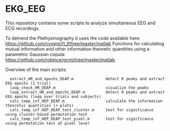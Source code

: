 # EKG_EEG

This repository contains some scripts to analyze simultaneous EEG and ECG recordings.

To detrend the Plethysmography it uses the code available here: https://github.com/cvxgrp/l1_tf/tree/master/matlab
Functions for calculating mutual information and other information theoretic quantities using a parametric Gaussian copula: https://github.com/robince/gcmi/tree/master/matlab

Overview of the main scripts:

      extract_HR_and_epochs_DEAP.m              detect R peaks and extract EEG epochs (1 trial) 
      loop_check_HR_DEAP.m                      visualize the peaks
      loop_extract_HR_and_epochs_DEAP.m         detect R peaks and extract EEG epochs (loop over trials and subjects)
      calc_temp_inf_HEP_DEAP.m                  calculate the information theoretic quantities (+ plots)
      calc_temp_inf_HEP_DEAP_test_cluster.m     test for significance using cluster-based permutation test
      calc_temp_inf_HEP_DEAP_test_pixel.m       test for significance using permutation test at pixel level
